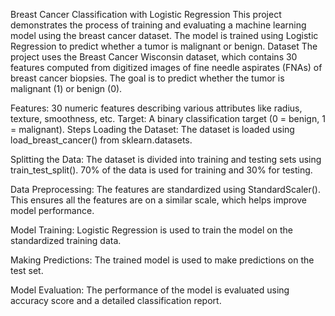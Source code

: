 Breast Cancer Classification with Logistic Regression
This project demonstrates the process of training and evaluating a machine learning model using the breast cancer dataset. The model is trained using Logistic Regression to predict whether a tumor is malignant or benign.
Dataset
The project uses the Breast Cancer Wisconsin dataset, which contains 30 features computed from digitized images of fine needle aspirates (FNAs) of breast cancer biopsies. The goal is to predict whether the tumor is malignant (1) or benign (0).

Features: 30 numeric features describing various attributes like radius, texture, smoothness, etc.
Target: A binary classification target (0 = benign, 1 = malignant).
Steps
Loading the Dataset: The dataset is loaded using load_breast_cancer() from sklearn.datasets.

Splitting the Data: The dataset is divided into training and testing sets using train_test_split(). 70% of the data is used for training and 30% for testing.

Data Preprocessing: The features are standardized using StandardScaler(). This ensures all the features are on a similar scale, which helps improve model performance.

Model Training: Logistic Regression is used to train the model on the standardized training data.

Making Predictions: The trained model is used to make predictions on the test set.

Model Evaluation: The performance of the model is evaluated using accuracy score and a detailed classification report.
